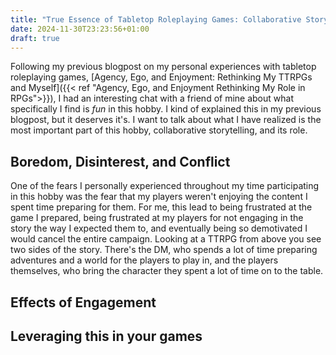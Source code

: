 ```yaml
---
title: "True Essence of Tabletop Roleplaying Games: Collaborative Storytelling"
date: 2024-11-30T23:23:56+01:00
draft: true
---
```


Following my previous blogpost on my personal experiences with tabletop roleplaying games, [Agency, Ego, and Enjoyment: Rethinking My TTRPGs and Myself]({{< ref "Agency, Ego, and Enjoyment Rethinking My Role in RPGs">}}), I had an interesting chat with a friend of mine about what specifically I find is *fun* in this hobby. I kind of explained this in my previous blogpost, but it deserves it's. I want to talk about what I have realized is the most important part of this hobby, collaborative storytelling, and its role.

## Boredom, Disinterest, and Conflict
<!-- Talk about the general effect of not being engaged with the story going on, and how a reactive story ruins games -->
One of the fears I personally experienced throughout my time participating in this hobby was the fear that my players weren't enjoying the content I spent time preparing for them. For me, this lead to being frustrated at the game I prepared, being frustrated at my players for not engaging in the story the way I expected them to, and eventually being so demotivated I would cancel the entire campaign. Looking at a TTRPG from above you see two sides of the story. There's the DM, who spends a lot of time preparing adventures and a world for the players to play in, and the players themselves, who bring the character they spent a lot of time on to the table.   


## Effects of Engagement

<!-- Engaging your players can have massive positive effects -->

## Leveraging this in your games